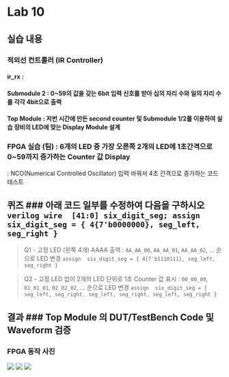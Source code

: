 # Lab 10
## 실습 내용
### **적외선 컨트롤러 (IR Controller)**
#### **ir_rx**  :  
#### **Submodule 2** : 0~59의 값을 갖는 6bit 입력 신호를 받아 십의 자리 수와 일의 자리 수를 각각 4bit으로 출력
#### **Top Module** : 저번 시간에 만든 second counter  및 Submodule 1/2를 이용하여 실습 장비의 LED에 맞는 Display Module 설계
### FPGA 실습 (팀) : 6개의 LED 중 가장 오른쪽 2개의 LED에 1초간격으로 0~59까지 증가하는 Counter 값 Display
: NCO(Numerical Controlled Oscillator) 입력 바꿔서 4초 간격으로 증가하는 코드 테스트
## 퀴즈 ### 아래 코드 일부를 수정하여 다음을 구하시오 ```verilog wire  [41:0] six_digit_seg; assign       six_digit_seg = { 4{7'b0000000}, seg_left, seg_right } ``` 
> Q1 - 고정 LED (왼쪽 4개) AAAA 출력 : `AA_AA_00`, `AA_AA_01`, `AA_AA_02`, … 순으로 LED 변경
``` assign  six_digit_seg = { 4{7'b1110111}, seg_left, seg_right }  ```

> Q2 - 고정 LED 없이 2개의 LED 단위로 1초 Counter 값 표시 : `00_00_00`, `01_01_01`, `02_02_02`, … 순으로 LED 변경
``` assign  six_digit_seg = { seg_left, seg_right, seg_left, seg_right, seg_left, seg_right }  ```
## 결과 ### **Top Module 의 DUT/TestBench Code 및 Waveform 검증**

### **FPGA 동작 사진**




![](https://github.com/kimseowoo/LogicDesign/blob/master/Practice06/picture/P20191104_183855527_20B2230C-B966-4051-8373-B9DEC06EE375.jpg)
![](https://github.com/kimseowoo/LogicDesign/blob/master/Practice06/picture/P20191104_185822000_0BA60970-0E69-4175-BBA8-67969A572115.PNG)
![](https://github.com/kimseowoo/LogicDesign/blob/master/Practice06/picture/P20191104_183714230_BD1351B4-754A-46FB-AA1D-C2A7A881E4B8.jpg)


<!--stackedit_data:
eyJoaXN0b3J5IjpbLTI4NzE0MjYwMCwxNzI0NDc0MzM2LDExMz
U2NzE5OTYsMTgxNzkwNDQ5OCwxNDE0ODMxMzEsLTg0OTMwMjMw
Ml19
-->
